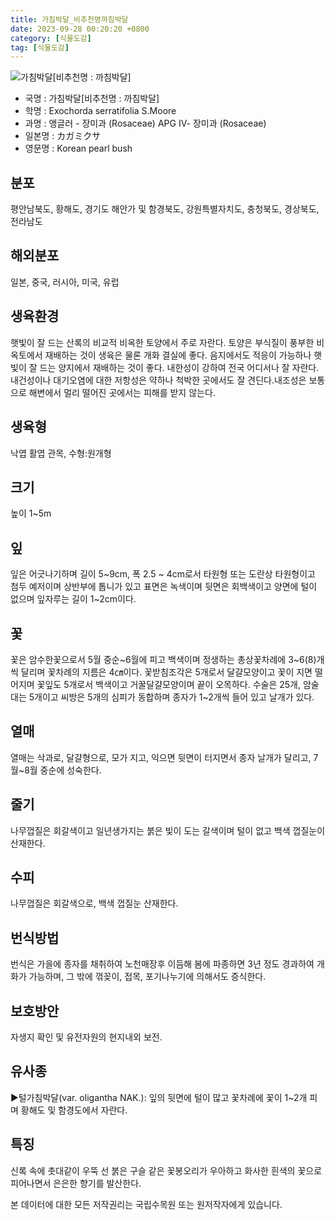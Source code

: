 ```yaml
---
title: 가침박달_비추천명까침박달
date: 2023-09-28 00:20:20 +0800
category: [식물도감]
tag: [식물도감]
---
```




![가침박달[비추천명 : 까침박달]](/fileUpload/plants/basic/Rosaceae/Exochorda/12460/12460_2_th2.JPG)
- 국명 : 가침박달[비추천명 : 까침박달]
- 학명 : Exochorda serratifolia S.Moore
- 과명 : 앵글러 - 장미과 (Rosaceae) APG Ⅳ- 장미과 (Rosaceae)
- 일본명 : カガミクサ
- 영문명 : Korean pearl bush


## 분포
평안남북도, 황해도, 경기도 해안가 및 함경북도, 강원특별자치도, 충청북도, 경상북도, 전라남도
## 해외분포
일본, 중국, 러시아, 미국, 유럽
## 생육환경
햇빛이 잘 드는 산록의 비교적 비옥한 토양에서 주로 자란다. 토양은 부식질이 풍부한 비옥토에서 재배하는 것이 생육은 물론 개화 결실에 좋다. 음지에서도 적응이 가능하나 햇빛이 잘 드는 양지에서 재배하는 것이 좋다. 내한성이 강하여 전국 어디서나 잘 자란다. 내건성이나 대기오염에 대한 저항성은 약하나 척박한 곳에서도 잘 견딘다.내조성은 보통으로 해변에서 멀리 떨어진 곳에서는 피해를 받지 않는다.
## 생육형
낙엽 활엽 관목,  수형:원개형
## 크기
높이 1~5m
## 잎
잎은 어긋나기하며 길이 5~9cm, 폭 2.5 ~ 4cm로서 타원형 또는 도란상 타원형이고 첨두 예저이며 상반부에 톱니가 있고 표면은 녹색이며 뒷면은 회백색이고 양면에 털이 없으며 잎자루는 길이 1~2cm이다.
## 꽃
꽃은 암수한꽃으로서 5월 중순~6월에 피고 백색이며 정생하는 총상꽃차례에 3~6(8)개씩 달리며 꽃차례의 지름은 4㎝이다. 꽃받침조각은 5개로서 달걀모양이고 꽃이 지면 떨어지며 꽃잎도 5개로서 백색이고 거꿀달걀모양이며 끝이 오목하다. 수술은 25개, 암술대는 5개이고 씨방은 5개의 심피가 동합하며 종자가 1~2개씩 들어 있고 날개가 있다.
## 열매
열매는 삭과로, 달걀형으로, 모가 지고, 익으면 뒷면이 터지면서  종자 날개가 달리고, 7월~8월 중순에 성숙한다.
## 줄기
나무껍질은 회갈색이고 일년생가지는 붉은 빛이 도는 갈색이며 털이 없고 백색 껍질눈이 산재한다.
## 수피
나무껍질은 회갈색으로, 백색 껍질눈 산재한다.
## 번식방법
번식은 가을에 종자를 채취하여 노천매장후 이듬해 봄에 파종하면 3년 정도 경과하여 개화가 가능하며, 그 밖에 꺾꽂이, 접목, 포기나누기에 의해서도 증식한다.
## 보호방안
자생지 확인 및 유전자원의 현지내외 보전.
## 유사종
▶털가침박달(var. oligantha NAK.):  잎의 뒷면에 털이 많고 꽃차례에 꽃이 1~2개 피며 황해도 및 함경도에서 자란다.
## 특징
신록 속에 촛대같이 우뚝 선 붉은 구슬 같은 꽃봉오리가 우아하고 화사한 흰색의 꽃으로 피어나면서 은은한 향기를 발산한다.






본 데이터에 대한 모든 저작권리는 국립수목원 또는 원저작자에게 있습니다.
